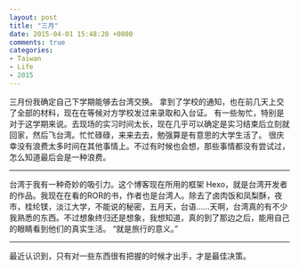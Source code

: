 ```yaml
---
layout: post
title: "三月"
date: 2015-04-01 15:48:20 +0800
comments: true
categories:
- Taiwan
- Life
- 2015
---
```


三月份我确定自己下学期能够去台湾交换。<!-- more -->
拿到了学校的通知，也在前几天上交了全部的材料，现在在等候对方学校发过来录取和入台证。
有一些匆忙，特别是对于这学期来说。去现场的实习时间太长，现在几乎可以确定是实习结束后立刻就回家，然后飞台湾。忙忙碌碌，来来去去，勉强算是有意思的大学生活了。
很庆幸没有浪费太多时间在其他事情上。不过有时候也会想，那些事情都没有尝试过，怎么知道最后会是一种浪费。

---

台湾于我有一种奇妙的吸引力。这个博客现在所用的框架 Hexo，就是台湾开发者的作品。我现在在看的ROR的书，作者也是台湾人。除去了卤肉饭和凤梨酥，夜市，桂纶镁，淡江大学，不能说的秘密，五月天，台语……天啊，台湾真的有不少我熟悉的东西。不过想象终归还是想象，我想知道，真的到了那边之后，能用自己的眼睛看到他们的真实生活。
“就是旅行的意义。”

---

最近认识到，只有对一些东西很有把握的时候才出手，才是最佳决策。

